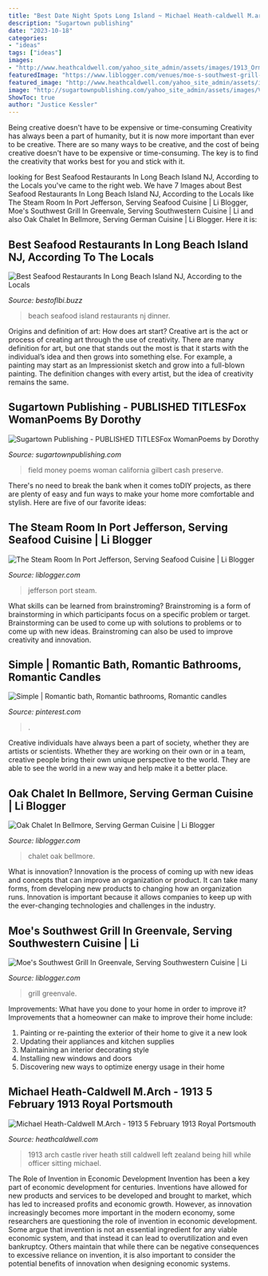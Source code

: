 ```yaml
---
title: "Best Date Night Spots Long Island ~ Michael Heath-caldwell M.arch"
description: "Sugartown publishing"
date: "2023-10-18"
categories:
- "ideas"
tags: ["ideas"]
images:
- "http://www.heathcaldwell.com/yahoo_site_admin/assets/images/1913_Ormuz_Caslte.11722042_std.jpg"
featuredImage: "https://www.liblogger.com/venues/moe-s-southwest-grill-greenvale.jpg"
featured_image: "http://www.heathcaldwell.com/yahoo_site_admin/assets/images/1913_Ormuz_Caslte.11722042_std.jpg"
image: "http://sugartownpublishing.com/yahoo_site_admin/assets/images/Voices_from_the_Field_at_350_dpi.80123431_std.jpg"
ShowToc: true
author: "Justice Kessler"
---
```



Being creative doesn't have to be expensive or time-consuming
Creativity has always been a part of humanity, but it is now more important than ever to be creative. There are so many ways to be creative, and the cost of being creative doesn't have to be expensive or time-consuming. The key is to find the creativity that works best for you and stick with it.

	

		
looking for Best Seafood Restaurants In Long Beach Island NJ, According to the Locals you've came to the right web. We have 7 Images about Best Seafood Restaurants In Long Beach Island NJ, According to the Locals like The Steam Room In Port Jefferson, Serving Seafood Cuisine | Li Blogger, Moe&#039;s Southwest Grill In Greenvale, Serving Southwestern Cuisine | Li and also Oak Chalet In Bellmore, Serving German Cuisine | Li Blogger. Here it is:
		
    
## Best Seafood Restaurants In Long Beach Island NJ, According To The Locals

<img loading=lazy src="http://bestoflbi.buzz/wp-content/uploads/2017/07/Hotels-in-Long-Beach-Island-NJ-125-of-373-1024x683.jpg" onerror="this.onerror=null;this.src='https://tse2.mm.bing.net/th?id=OIP.tmcdABIQdICg1CGRS3sl6AHaE8&amp;pid=15.1';" alt="Best Seafood Restaurants In Long Beach Island NJ, According to the Locals">

_Source: bestoflbi.buzz_

>beach seafood island restaurants nj dinner. 

	

Origins and definition of art: How does art start?
Creative art is the act or process of creating art through the use of creativity. There are many definition for art, but one that stands out the most is that it starts with the individual’s idea and then grows into something else. For example, a painting may start as an Impressionist sketch and grow into a full-blown painting. The definition changes with every artist, but the idea of creativity remains the same.

    
## Sugartown Publishing - PUBLISHED TITLESFox WomanPoems By Dorothy

<img loading=lazy src="http://sugartownpublishing.com/yahoo_site_admin/assets/images/Voices_from_the_Field_at_350_dpi.80123431_std.jpg" onerror="this.onerror=null;this.src='https://tse1.mm.bing.net/th?id=OIP.fjDD9v3ye_t8jggkGVyhbgHaLH&amp;pid=15.1';" alt="Sugartown Publishing - PUBLISHED TITLESFox WomanPoems by Dorothy">

_Source: sugartownpublishing.com_

>field money poems woman california gilbert cash preserve. 

	

There's no need to break the bank when it comes toDIY projects, as there are plenty of easy and fun ways to make your home more comfortable and stylish. Here are five of our favorite ideas: 

    
## The Steam Room In Port Jefferson, Serving Seafood Cuisine | Li Blogger

<img loading=lazy src="https://www.liblogger.com/venues/the-steam-room-port-jefferson.jpg" onerror="this.onerror=null;this.src='https://tse3.mm.bing.net/th?id=OIP.PBWaQ-zAqzUw1hHG_mQPqAEgDY&amp;pid=15.1';" alt="The Steam Room In Port Jefferson, Serving Seafood Cuisine | Li Blogger">

_Source: liblogger.com_

>jefferson port steam. 

	

What skills can be learned from brainstroming?
Brainstroming is a form of brainstorming in which participants focus on a specific problem or target. Brainstorming can be used to come up with solutions to problems or to come up with new ideas. Brainstroming can also be used to improve creativity and innovation.

    
## Simple | Romantic Bath, Romantic Bathrooms, Romantic Candles

<img loading=lazy src="https://i.pinimg.com/originals/e5/c5/67/e5c5670ae7811387ff540bd1d26db58f.jpg" onerror="this.onerror=null;this.src='https://tse3.mm.bing.net/th?id=OIP.SRjy63S8blVaKl63eyP6vwHaLH&amp;pid=15.1';" alt="Simple | Romantic bath, Romantic bathrooms, Romantic candles">

_Source: pinterest.com_

>. 

	

Creative individuals have always been a part of society, whether they are artists or scientists. Whether they are working on their own or in a team, creative people bring their own unique perspective to the world. They are able to see the world in a new way and help make it a better place.

    
## Oak Chalet In Bellmore, Serving German Cuisine | Li Blogger

<img loading=lazy src="https://www.liblogger.com/venues/oak-chalet-bellmore.JPG" onerror="this.onerror=null;this.src='https://tse2.mm.bing.net/th?id=OIP.qg4cyxdoBrB0qSmNU_70nAHaE7&amp;pid=15.1';" alt="Oak Chalet In Bellmore, Serving German Cuisine | Li Blogger">

_Source: liblogger.com_

>chalet oak bellmore. 

	

What is innovation?
Innovation is the process of coming up with new ideas and concepts that can improve an organization or product. It can take many forms, from developing new products to changing how an organization runs. Innovation is important because it allows companies to keep up with the ever-changing technologies and challenges in the industry.

    
## Moe&#039;s Southwest Grill In Greenvale, Serving Southwestern Cuisine | Li

<img loading=lazy src="https://www.liblogger.com/venues/moe-s-southwest-grill-greenvale.jpg" onerror="this.onerror=null;this.src='https://tse3.mm.bing.net/th?id=OIP.q0R9nGH5oUvib5i73kH1SgHaHa&amp;pid=15.1';" alt="Moe&#039;s Southwest Grill In Greenvale, Serving Southwestern Cuisine | Li">

_Source: liblogger.com_

>grill greenvale. 

	

Improvements: What have you done to your home in order to improve it?
Improvements that a homeowner can make to improve their home include: 
1. Painting or re-painting the exterior of their home to give it a new look 
2. Updating their appliances and kitchen supplies 
3. Maintaining an interior decorating style 
4. Installing new windows and doors 
5. Discovering new ways to optimize energy usage in their home 

    
## Michael Heath-Caldwell M.Arch - 1913 5 February 1913 Royal Portsmouth

<img loading=lazy src="http://www.heathcaldwell.com/yahoo_site_admin/assets/images/1913_Ormuz_Caslte.11722042_std.jpg" onerror="this.onerror=null;this.src='https://tse2.mm.bing.net/th?id=OIP.-AoFNRKxRNRXs2p3dh5m6gHaHk&amp;pid=15.1';" alt="Michael Heath-Caldwell M.Arch - 1913 5 February 1913 Royal Portsmouth">

_Source: heathcaldwell.com_

>1913 arch castle river heath still caldwell left zealand being hill while officer sitting michael. 

	

The Role of Invention in Economic Development
Invention has been a key part of economic development for centuries. Inventions have allowed for new products and services to be developed and brought to market, which has led to increased profits and economic growth. 
However, as innovation increasingly becomes more important in the modern economy, some researchers are questioning the role of invention in economic development. Some argue that invention is not an essential ingredient for any viable economic system, and that instead it can lead to overutilization and even bankruptcy. Others maintain that while there can be negative consequences to excessive reliance on invention, it is also important to consider the potential benefits of innovation when designing economic systems.

